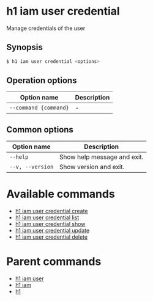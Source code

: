 
# h1 iam user credential

Manage credentials of the user

## Synopsis

```bash
$ h1 iam user credential <options>
```

## Operation options

| Option name               | Description |
| ------------------------- | ----------- |
| ```--command {command}``` | -           |

## Common options

| Option name          | Description                 |
| -------------------- | --------------------------- |
| ```--help```         | Show help message and exit. |
| ```--v, --version``` | Show version and exit.      |

# Available commands

* [h1 iam user credential create](./create/README.md)
* [h1 iam user credential list](./list/README.md)
* [h1 iam user credential show](./show/README.md)
* [h1 iam user credential update](./update/README.md)
* [h1 iam user credential delete](./delete/README.md)

# Parent commands

* [h1 iam user](./../README.md)
* [h1 iam](./../../README.md)
* [h1](./../../../README.md)
